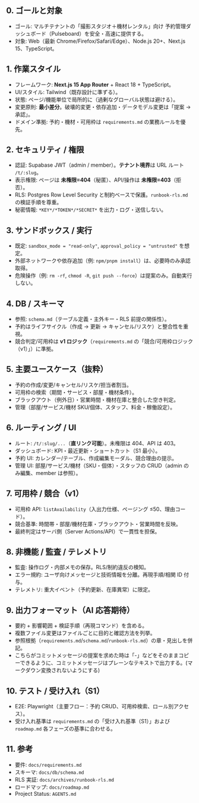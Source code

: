 ## 0. ゴールと対象

- ゴール: マルチテナントの「撮影スタジオ＋機材レンタル」向け 予約管理ダッシュボード（Pulseboard）を安全・高速に提供する。
- 対象: Web（最新 Chrome/Firefox/Safari/Edge）、Node.js 20+、Next.js 15、TypeScript。

## 1. 作業スタイル

- フレームワーク: **Next.js 15 App Router** + React 18 + TypeScript。
- UI/スタイル: Tailwind（既存設計に準ずる）。
- 状態: ページ/機能単位で局所的に（過剰なグローバル状態は避ける）。
- 変更原則: **最小差分**。破壊的変更・依存追加・データモデル変更は「提案 → 承認」。
- ドメイン準拠: 予約・機材・可用枠は `requirements.md` の業務ルールを優先。

## 2. セキュリティ / 権限

- 認証: Supabase JWT（admin / member）。**テナント境界**は URL ルート `/t/:slug`。
- 表示権限: ページは **未権限=404**（秘匿）、API/操作は **未権限=403**（拒否）。
- RLS: Postgres Row Level Security と制約ベースで保護。`runbook-rls.md` の検証手順を尊重。
- 秘密情報: `*KEY*/*TOKEN*/*SECRET*` を出力・ログ・送信しない。

## 3. サンドボックス / 実行

- 既定: `sandbox_mode = "read-only"`, `approval_policy = "untrusted"` を想定。
- 外部ネットワークや依存追加（例: `npm/pnpm install`）は、必要時のみ承認取得。
- 危険操作（例: `rm -rf`, `chmod -R`, `git push --force`）は提案のみ。自動実行しない。

## 4. DB / スキーマ

- 参照: `schema.md`（テーブル定義・主外キー・RLS 前提の関係性）。
- 予約はライフサイクル（作成 → 更新 → キャンセル/リスケ）と整合性を重視。
- 競合判定/可用枠は **v1 ロジック**（`requirements.md` の「競合/可用枠ロジック（v1）」）に準拠。

## 5. 主要ユースケース（抜粋）

- 予約の作成/変更/キャンセル/リスケ/担当者割当。
- 可用枠の検索（期間・サービス・部屋・機材条件）。
- ブラックアウト（例外日）・営業時間・機材在庫と整合した空き判定。
- 管理（部屋/サービス/機材 SKU/個体、スタッフ、料金・稼働設定）。

## 6. ルーティング / UI

- ルート: `/t/:slug/...`（**直リンク可能**）。未権限は 404、API は 403。
- ダッシュボード: KPI・最近更新・ショートカット（S1 最小）。
- 予約 UI: カレンダー/テーブル、作成編集モーダル、競合理由の提示。
- 管理 UI: 部屋/サービス/機材（SKU・個体）・スタッフの CRUD（admin のみ編集、member は参照）。

## 7. 可用枠 / 競合（v1）

- 可用枠 API: `listAvailability`（入出力仕様、ページング ≤50、理由コード）。
- 競合基準: 時間帯・部屋/機材在庫・ブラックアウト・営業時間を反映。
- 最終判定はサーバ側（Server Actions/API）で一貫性を担保。

## 8. 非機能 / 監査 / テレメトリ

- 監査: 操作ログ・内部メモの保存。RLS/制約違反の検知。
- エラー規約: ユーザ向けメッセージと技術情報を分離。再現手順/相関 ID 付与。
- テレメトリ: 重大イベント（予約更新、在庫異常）に限定。

## 9. 出力フォーマット（AI 応答期待）

- 要約 + 影響範囲 + 検証手順（再現コマンド）を含める。
- 複数ファイル変更はファイルごとに目的と確認方法を列挙。
- 参照根拠（`requirements.md`/`schema.md`/`runbook-rls.md`）の章・見出しを併記。
- こちらがコミットメッセージの提案を求めた時は「-」などをそのままコピーできるように、コミットメッセージはプレーンなテキストで出力する。(マークダウン変換されないようにする)

## 10. テスト / 受け入れ（S1）

- E2E: Playwright（主要フロー：予約 CRUD、可用枠検索、ロール別アクセス）。
- 受け入れ基準は `requirements.md` の「受け入れ基準（S1）」および `roadmap.md` 各フェーズの基準に合わせる。

## 11. 参考

- 要件: `docs/requirements.md`
- スキーマ: `docs/db/schema.md`
- RLS 実証: `docs/archives/runbook-rls.md `
- ロードマップ: `docs/roadmap.md`
- Project Status: `AGENTS.md`
